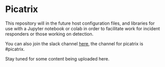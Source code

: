 # Picatrix

This repository will in the future host configuration files, and libraries
for use with a Jupyter notebook or colab in order to facilitate work for
incident responders or those working on detection.

You can also join the slack channel [here](http://join-open-source-dfir-slack.herokuapp.com/), the channel for picatrix is #picatrix. 

Stay tuned for some content being uploaded here.
